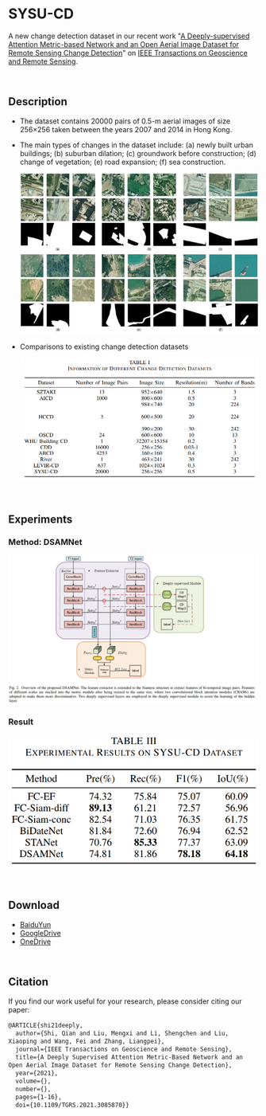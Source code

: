 # SYSU-CD

A new change detection dataset in our recent work "[A Deeply-supervised Attention Metric-based Network and an Open Aerial Image Dataset for Remote Sensing Change Detection](https://ieeexplore.ieee.org/document/9467555)" on [IEEE Transactions on Geoscience and Remote Sensing](https://ieeexplore.ieee.org/xpl/aboutJournal.jsp?punumber=36).



<br>

## Description

- The dataset contains 20000 pairs of 0.5-m aerial images of size 256×256 taken between the years 2007 and 2014 in Hong Kong. 
- The main types of changes in the dataset include: (a) newly built urban buildings; (b) suburban dilation; (c) groundwork before construction; (d) change of vegetation; (e) road expansion; (f) sea construction.

   ![dataset](images/dataset.jpg)

- Comparisons to existing change detection datasets 
   
   ![datasets](images/datasets.jpg)

<br>

## Experiments

### Method: DSAMNet
   ![model](images/model.jpg)


### Result

   ![result](images/result.jpg)
   

<br>

## Download

- [BaiduYun](https://pan.baidu.com/s/15lQPG_hXZbLp91VywwcT7Q(mlls))
- [GoogleDrive](https://drive.google.com/drive/folders/1ALb8rzw9zEMSxwNTvIrIaA83zjjs04CE?usp=sharing)
- [OneDrive](https://mail2sysueducn-my.sharepoint.com/:f:/g/personal/liumx23_mail2_sysu_edu_cn/Emgc0jtEcshAnRkgq1ZTE9AB-kfXzSEzU_PAQ-5YF8Neaw?e=IhVeeZ)




<br>

## Citation
If you find our work useful for your research, please consider citing our paper:
```
@ARTICLE{shi21deeply,
  author={Shi, Qian and Liu, Mengxi and Li, Shengchen and Liu, Xiaoping and Wang, Fei and Zhang, Liangpei},
  journal={IEEE Transactions on Geoscience and Remote Sensing}, 
  title={A Deeply Supervised Attention Metric-Based Network and an Open Aerial Image Dataset for Remote Sensing Change Detection}, 
  year={2021},
  volume={},
  number={},
  pages={1-16},
  doi={10.1109/TGRS.2021.3085870}}
```







